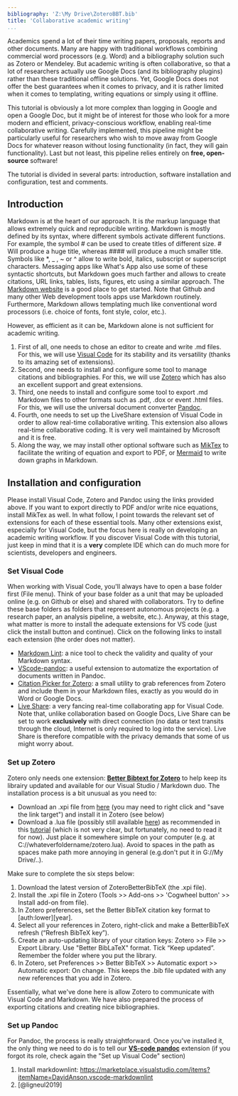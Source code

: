 ```yaml
---
bibliography: 'Z:\My Drive\ZoteroBBT.bib'
title: 'Collaborative academic writing'
...
```


Academics spend a lot of their time writing papers, proposals, reports and other documents. Many are happy with traditional workflows combining commercial word processors (e.g. Word) and a bibliography solution such as Zotero or Mendeley. 
But academic writing is often collaborative, so that a lot of researchers actually use Google Docs (and its bibliography plugins) rather than these traditional offline solutions.
Yet, Google Docs does not offer the best guarantees when it comes to privacy, and it is rather limited when it comes to templating, writing equations or simply using it offline.

This tutorial is obviously a lot more complex than logging in Google and open a Google Doc, but it might be of interest for those who look for a more modern and efficient, privacy-conscious workflow, enabling real-time collaborative writing. Carefully implemented, this pipeline might be particularly useful for researchers who wish to move away from Google Docs for whatever reason without losing functionality (in fact, they will gain functionality). Last but not least, this pipeline relies entirely on **free, open-source** software!

The tutorial is divided in several parts: introduction, software installation and configuration, test and comments.

## Introduction
Markdown is at the heart of our approach. It is *the* markup language that allows extremely quick and reproducible writing. Markdown is mostly defined by its syntax, where different symbols activate different functions. For example, the symbol # can be used to create titles of different size. # Will produce a huge title, whereas #### will produce a much smaller title. Symbols like \*, \_ , \~ or \^ allow to write bold, italics, subscript or superscript characters. Messaging apps like What's App also use some of these syntactic shortcuts, but Markdown goes much farther and allows to create citations, URL links, tables, lists, figures, etc using a similar approach. The [Markdown website](https://www.markdownguide.org/) is a good place to get started. Note that Github and many other Web development tools apps use Markdown routinely. Furthermore, Markdown allows templating much like conventional word processors (i.e. choice of fonts, font style, color, etc.).

However, as efficient as it can be, Markdown alone is not sufficient for academic writing.
1. First of all, one needs to chose an editor to create and write .md files. For this, we will use [Visual Code](https://code.visualstudio.com/) for its stability and its versatility (thanks to its amazing set of extensions).
2. Second, one needs to install and configure some tool to manage citations and bibliographies. For this, we will use [Zotero](https://www.zotero.org/) which has also an excellent support and great extensions.
3. Third, one needs to install and configure some tool to export .md Markdown files to other formats such as .pdf, .dox or event .html files. For this, we will use the universal document converter [Pandoc](https://pandoc.org/).
4. Fourth, one needs to set up the LiveShare extension of Visual Code in order to allow real-time collaborative writing. This extension also allows real-time collaborative coding. It is very well maintained by Microsoft and it is free.
5. Along the way, we may install other optional software such as [MikTex](https://miktex.org/) to facilitate the writing of equation and export to PDF, or [Mermaid](https://mermaid.js.org/) to write down graphs in Markdown.

## Installation and configuration

Please install Visual Code, Zotero and Pandoc using the links provided above. If you want to export directly to PDF and/or write nice equations, install MikTex as well.
In what follow, I point towards the relevant set of extensions for each of these essential tools. Many other extensions exist, especially for Visual Code, but the focus here is really on developing an academic writing workflow. If you discover Visual Code with this tutorial, just keep in mind that it is a **very** complete IDE which can do much more for scientists, developers and engineers.

### Set Visual Code

When working with Visual Code, you'll always have to open a base folder first (File menu). Think of your base folder as a unit that may be uploaded online (e.g. on Github or else) and shared with collaborators. Try to define these base folders as folders that represent autonomous projects (e.g. a research paper, an analysis pipeline, a website, etc.).
Anyway, at this stage, what matter is more to install the adequate extensions for VS code (just click the install button and continue). Click on the following links to install each extension (the order does not matter).
- [Markdown Lint](https://marketplace.visualstudio.com/items?itemName=DavidAnson.vscode-markdownlint): a nice tool to check the validity and quality of your Markdown syntax.
- [VScode-pandoc](https://marketplace.visualstudio.com/items?itemName=DougFinke.vscode-pandoc)<a name="VSpandocItem">:</a> a useful extension to automatize the exportation of documents written in Pandoc.
- [Citation Picker for Zotero](https://marketplace.visualstudio.com/items?itemName=mblode.zotero): a small utility to grab references from Zotero and include them in your Markdown files, exactly as you would do in Word or Google Docs.
- [Live Share](https://marketplace.visualstudio.com/items?itemName=MS-vsliveshare.vsliveshare): a very fancing real-time collaborating app for Visual Code. Note that, unlike collaboration based on Google Docs, Live Share can be set to work **exclusively** with direct connection (no data or text transits through the cloud, Internet is only required to log into the service). Live Share is therefore compatible with the privacy demands that some of us might worry about.

### Set up Zotero

Zotero only needs one extension:
[**Better Bibtext for Zotero**](https://retorque.re/zotero-better-bibtex/) to help keep its librairy updated and available for our Visual Studio / Markdown duo. The installation process is a bit unusual as you need to:
  -  Download an .xpi file from [here](https://github.com/retorquere/zotero-better-bibtex/releases/) (you may need to right click and "save the link target") and install it in Zotero (see below)
  -  Download a .lua file (possibly still available [here](https://retorque.re/zotero-better-bibtex/exporting/zotero.lua)) as recommended in this [tutorial](https://retorque.re/zotero-better-bibtex/exporting/pandoc/) (which is not very clear, but fortunately, no need to read it for now). Just place it somewhere simple on your computer (e.g. at C://whateverfoldername/zotero.lua). Avoid to spaces in the path as spaces make path more annoying in general (e.g.don't put it in G://My Drive/..). 

Make sure to complete the six steps below:  
1. Download the latest version of ZoteroBetterBibTeX (the .xpi file).
2. Install the .xpi file in Zotero (Tools >> Add-ons >> 'Cogwheel button' >> Install add-on from file).
3. In Zotero preferences, set the Better BibTeX citation key format to [auth:lower][year].
4. Select all your references in Zotero, right-click and make a BetterBibTeX refresh (“Refresh BibTeX key”).
5. Create an auto-updating library of your citation keys: Zotero >> File >> Export Library. Use "Better BibLaTeX" format. Tick “Keep updated”. Remember the folder where you put the library.
6. In Zotero, set Preferences >> Better BibTeX >> Automatic export >> Automatic export: On change. This keeps the .bib file updated with any new references that you add in Zotero.

Essentially, what we've done here is allow Zotero to communicate with Visual Code and Markdown. We have also prepared the process of exporting citations and creating nice bibliographies. 

### Set up Pandoc
<!--- Here, we have an exa -->
For Pandoc, the process is really straightforward. Once you've installed it, the only thing we need to do is to tell our [**VS-code pandoc**](#VSpandocItem) extension (if you forgot its role, check again the "Set up Visual Code" section)


1. Install markdownlint: <https://marketplace.visualstudio.com/items?itemName=DavidAnson.vscode-markdownlint>
2. [@ligneul2019]
